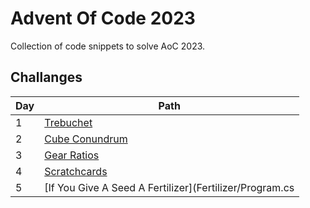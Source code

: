 # Advent Of Code 2023

Collection of code snippets to solve AoC 2023.

## Challanges

|Day| Path                                       |
|---|--------------------------------------------|
|1| [Trebuchet](Trebuchet/Program.cs)          |
|2| [Cube Conundrum](CubeConundrum/Program.cs) |
|3| [Gear Ratios](GearRatios/Program.cs)       |
|4| [Scratchcards](Scratchcards/Program.cs)    |
|5|[If You Give A Seed A Fertilizer](Fertilizer/Program.cs|